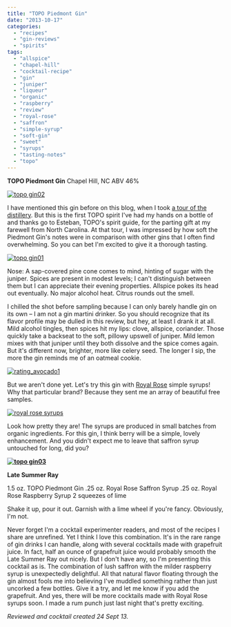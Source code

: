 ```yaml
---
title: "TOPO Piedmont Gin"
date: "2013-10-17"
categories: 
  - "recipes"
  - "gin-reviews"
  - "spirits"
tags: 
  - "allspice"
  - "chapel-hill"
  - "cocktail-recipe"
  - "gin"
  - "juniper"
  - "liqueur"
  - "organic"
  - "raspberry"
  - "review"
  - "royal-rose"
  - "saffron"
  - "simple-syrup"
  - "soft-gin"
  - "sweet"
  - "syrups"
  - "tasting-notes"
  - "topo"
---
```


**TOPO Piedmont Gin** Chapel Hill, NC ABV 46%

[![topo gin02](http://s3.amazonaws.com/thegourmez-wpmedia/2013/10/topo-gin02.jpg)](http://www.thegourmez.com/2013/10/topo-piedmont-gin/topo-gin02/)

I have mentioned this gin before on this blog, when I took [a tour of the distillery](http://www.thegourmez.com/2013/06/bloggers-night-at-topo-distillery/). But this is the first TOPO spirit I've had my hands on a bottle of and thanks go to Esteban, TOPO's spirit guide, for the parting gift at my farewell from North Carolina. At that tour, I was impressed by how soft the Piedmont Gin's notes were in comparison with other gins that I often find overwhelming. So you can bet I'm excited to give it a thorough tasting.

[![topo gin01](http://s3.amazonaws.com/thegourmez-wpmedia/2013/10/topo-gin01.jpg)](http://www.thegourmez.com/2013/10/topo-piedmont-gin/topo-gin01/)

Nose: A sap-covered pine cone comes to mind, hinting of sugar with the juniper. Spices are present in modest levels; I can't distinguish between them but I can appreciate their evening properties. Allspice pokes its head out eventually. No major alcohol heat. Citrus rounds out the smell.

I chilled the shot before sampling because I can only barely handle gin on its own – I am not a gin martini drinker. So you should recognize that its flavor profile may be dulled in this review, but hey, at least I drank it at all. Mild alcohol tingles, then spices hit my lips: clove, allspice, coriander. Those quickly take a backseat to the soft, pillowy upswell of juniper. Mild lemon mixes with that juniper until they both dissolve and the spice comes again. But it's different now, brighter, more like celery seed. The longer I sip, the more the gin reminds me of an oatmeal cookie.

[![rating_avocado1](http://s3.amazonaws.com/thegourmez-wpmedia/2009/02/rating_avocado1.gif)](http://www.thegourmez.com/2009/02/restaurant-review-nanas-durham/rating_avocado1/)

But we aren't done yet. Let's try this gin with [Royal Rose](http://www.royalrosesyrups.com/) simple syrups! Why that particular brand? Because they sent me an array of beautiful free samples.

[![royal rose syrups](http://s3.amazonaws.com/thegourmez-wpmedia/2013/10/royal-rose-syrups.jpg)](http://www.thegourmez.com/2013/10/topo-piedmont-gin/royal-rose-syrups/)

Look how pretty they are! The syrups are produced in small batches from organic ingredients. For this gin, I think berry will be a simple, lovely enhancement. And you didn't expect me to leave that saffron syrup untouched for long, did you?

**[![topo gin03](http://s3.amazonaws.com/thegourmez-wpmedia/2013/10/topo-gin03.jpg)](http://www.thegourmez.com/2013/10/topo-piedmont-gin/topo-gin03/)**

**Late Summer Ray**

1.5 oz. TOPO Piedmont Gin .25 oz. Royal Rose Saffron Syrup .25 oz. Royal Rose Raspberry Syrup 2 squeezes of lime

Shake it up, pour it out. Garnish with a lime wheel if you're fancy. Obviously, I'm not.

Never forget I'm a cocktail experimenter readers, and most of the recipes I share are unrefined. Yet I think I love this combination. It's in the rare range of gin drinks I can handle, along with several cocktails made with grapefruit juice. In fact, half an ounce of grapefruit juice would probably smooth the Late Summer Ray out nicely. But I don't have any, so I'm presenting this cocktail as is. The combination of lush saffron with the milder raspberry syrup is unexpectedly delightful. All that natural flavor floating through the gin almost fools me into believing I've muddled something rather than just uncorked a few bottles. Give it a try, and let me know if you add the grapefruit. And yes, there will be more cocktails made with Royal Rose syrups soon. I made a rum punch just last night that's pretty exciting.

_Reviewed and cocktail created 24 Sept 13._
